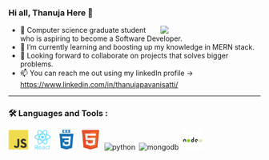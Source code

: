 <!--
### Hi there 👋


**Thanuja153/Thanuja153** is a ✨ _special_ ✨ repository because its `README.md` (this file) appears on your GitHub profile.

Here are some ideas to get you started:

- 🔭 I’m currently working on ...
- 🌱 I’m currently learning ...
- 👯 I’m looking to collaborate on ...
- 🤔 I’m looking for help with ...
- 💬 Ask me about ...
- 📫 How to reach me: ...
- 😄 Pronouns: ...
- ⚡ Fun fact: ...
 <img align="right" src="https://media.giphy.com/media/JWy2zBSXQ55W5Jh00D/giphy.gif" width="150"/> 

- 👋 Hi, I’m @Thanuja
- 👀 Computer science graduate student who is aspiring to become a Software Developer.
- 🌱 I’m currently learning and boosting up my knowledge in MERN stack.
- 👯 Looking forward to collaborate on projects that solves bigger problems.
- 📫 You can reach me out using my linkedIn profile  -> https://www.linkedin.com/in/thanujapavanisatti/
 -->

 ### Hi all, Thanuja Here 👋


  <img align="right" src="https://media.giphy.com/media/JWy2zBSXQ55W5Jh00D/giphy.gif" width="200"/>


- 👀 Computer science graduate student who is aspiring to become a Software Developer.
- 🌱 I’m currently learning and boosting up my knowledge in MERN stack.
- 👯 Looking forward to collaborate on projects that solves bigger problems.
- 📫 You can reach me out using my linkedIn profile  -> https://www.linkedin.com/in/thanujapavanisatti/


---

### :hammer_and_wrench: Languages and Tools :
<div>
  <img src="https://github.com/devicons/devicon/blob/master/icons/javascript/javascript-original.svg" title="JavaScript" alt="JavaScript" width="40" height="40"/>&nbsp;
  <img src="https://github.com/devicons/devicon/blob/master/icons/react/react-original-wordmark.svg" title="React" alt="React" width="40" height="40"/>&nbsp;
  <img src="https://github.com/devicons/devicon/blob/master/icons/css3/css3-plain-wordmark.svg"  title="CSS3" alt="CSS" width="40" height="40"/>&nbsp;
  <img src="https://github.com/devicons/devicon/blob/master/icons/html5/html5-original.svg" title="HTML5" alt="HTML" width="40" height="40"/>&nbsp;
  <img src="https://icons.iconarchive.com/icons/cornmanthe3rd/plex/256/Other-python-icon.png" title="python" alt="python" width="40" height="40"/>&nbsp;
<!--   <img src="https://github.com/devicons/devicon/blob/master/icons/firebase/firebase-plain-wordmark.svg" title="Firebase" alt="Firebase" width="40" height="40"/>&nbsp; -->
  <img src="https://www.svgrepo.com/show/331488/mongodb.svg" title="mongodb" alt="mongodb" width="40" height="40"/>&nbsp;
<!--   <img src="https://github.com/devicons/devicon/blob/master/icons/mysql/mysql-original-wordmark.svg" title="MySQL"  alt="MySQL" width="40" height="40"/>&nbsp; -->
  <img src="https://github.com/devicons/devicon/blob/master/icons/nodejs/nodejs-original-wordmark.svg" title="NodeJS" alt="NodeJS" width="40" height="40"/>&nbsp;
  
</div>



